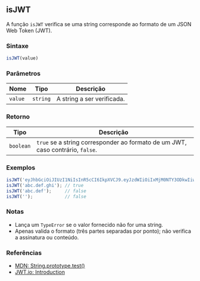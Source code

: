 ## isJWT

A função `isJWT` verifica se uma string corresponde ao formato de um JSON Web Token (JWT).

### Sintaxe

```javascript
isJWT(value)
```

### Parâmetros

| Nome    | Tipo      | Descrição                  |
|---------|-----------|----------------------------|
| `value` | `string`  | A string a ser verificada. |

### Retorno

| Tipo       | Descrição                                                        |
|------------|------------------------------------------------------------------|
| `boolean`  | `true` se a string corresponder ao formato de um JWT, caso contrário, `false`. |

### Exemplos

```javascript
isJWT('eyJhbGciOiJIUzI1NiIsInR5cCI6IkpXVCJ9.eyJzdWIiOiIxMjM0NTY3ODkwIiwibmFtZSI6IkpvaG4gRG9lIiwiaWF0IjoxNTE2MjM5MDIyfQ.SflKxwRJSMeKKF2QT4fwpMeJf36POk6yJV_adQssw5c'); // true
isJWT('abc.def.ghi'); // true
isJWT('abc.def');     // false
isJWT('');            // false
```

### Notas

- Lança um `TypeError` se o valor fornecido não for uma string.
- Apenas valida o formato (três partes separadas por ponto); não verifica a assinatura ou conteúdo.

### Referências

- [MDN: String.prototype.test()](https://developer.mozilla.org/pt-BR/docs/Web/JavaScript/Reference/Global_Objects/RegExp/test)
- [JWT.io: Introduction](https://jwt.io/introduction)